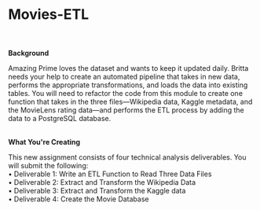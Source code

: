 # Movies-ETL<br><br>

**Background**<br>

Amazing Prime loves the dataset and wants to keep it updated daily. Britta needs your help to create an automated pipeline that takes in new data, performs the appropriate transformations, and loads the data into existing tables. You will need to refactor the code from this module to create one function that takes in the three files—Wikipedia data, Kaggle metadata, and the MovieLens rating data—and performs the ETL process by adding the data to a PostgreSQL database.<br><br>


**What You're Creating**<br>

This new assignment consists of four technical analysis deliverables. You will submit the following:<br>
    •	Deliverable 1: Write an ETL Function to Read Three Data Files<br>
    •	Deliverable 2: Extract and Transform the Wikipedia Data<br>
    •	Deliverable 3: Extract and Transform the Kaggle data<br>
    •	Deliverable 4: Create the Movie Database<br>
